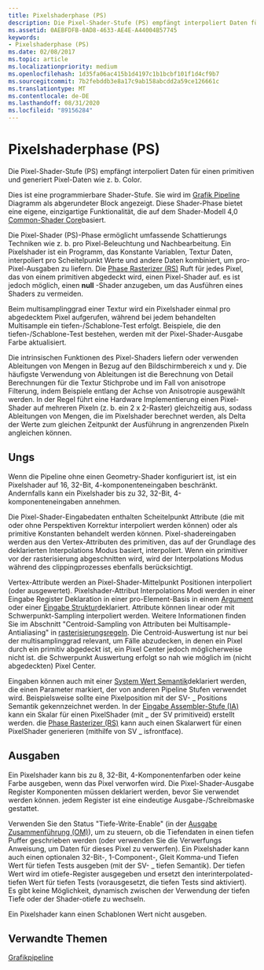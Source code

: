 ```yaml
---
title: Pixelshaderphase (PS)
description: Die Pixel-Shader-Stufe (PS) empfängt interpoliert Daten für einen primitiven und generiert Pixel-Daten wie z. b. Color.
ms.assetid: 0AEBFDFB-0AD8-4633-AE4E-A44004B57745
keywords:
- Pixelshaderphase (PS)
ms.date: 02/08/2017
ms.topic: article
ms.localizationpriority: medium
ms.openlocfilehash: 1d35fa06ac415b1d4197c1b1bcbf101f1d4cf9b7
ms.sourcegitcommit: 7b2febddb3e8a17c9ab158abcdd2a59ce126661c
ms.translationtype: MT
ms.contentlocale: de-DE
ms.lasthandoff: 08/31/2020
ms.locfileid: "89156284"
---
```

# <a name="pixel-shader-ps-stage"></a>Pixelshaderphase (PS)


Die Pixel-Shader-Stufe (PS) empfängt interpoliert Daten für einen primitiven und generiert Pixel-Daten wie z. b. Color.

Dies ist eine programmierbare Shader-Stufe. Sie wird im [Grafik Pipeline](graphics-pipeline.md) Diagramm als abgerundeter Block angezeigt. Diese Shader-Phase bietet eine eigene, einzigartige Funktionalität, die auf dem Shader-Modell 4,0 [Common-Shader Core](/windows/desktop/direct3dhlsl/dx-graphics-hlsl-common-core)basiert.

Die Pixel-Shader (PS)-Phase ermöglicht umfassende Schattierungs Techniken wie z. b. pro Pixel-Beleuchtung und Nachbearbeitung. Ein Pixelshader ist ein Programm, das Konstante Variablen, Textur Daten, interpoliert pro Scheitelpunkt Werte und andere Daten kombiniert, um pro-Pixel-Ausgaben zu liefern. Die [Phase Rasterizer (RS)](rasterizer-stage--rs-.md) Ruft für jedes Pixel, das von einem primitiven abgedeckt wird, einen Pixel-Shader auf. es ist jedoch möglich, einen **null** -Shader anzugeben, um das Ausführen eines Shaders zu vermeiden.

Beim multisamplinggrad einer Textur wird ein Pixelshader einmal pro abgedecktem Pixel aufgerufen, während bei jedem behandelten Multisample ein tiefen-/Schablone-Test erfolgt. Beispiele, die den tiefen-/Schablone-Test bestehen, werden mit der Pixel-Shader-Ausgabe Farbe aktualisiert.

Die intrinsischen Funktionen des Pixel-Shaders liefern oder verwenden Ableitungen von Mengen in Bezug auf den Bildschirmbereich x und y. Die häufigste Verwendung von Ableitungen ist die Berechnung von Detail Berechnungen für die Textur Stichprobe und im Fall von anisotrope Filterung, indem Beispiele entlang der Achse von Anisotropie ausgewählt werden. In der Regel führt eine Hardware Implementierung einen Pixel-Shader auf mehreren Pixeln (z. b. ein 2 x 2-Raster) gleichzeitig aus, sodass Ableitungen von Mengen, die im Pixelshader berechnet werden, als Delta der Werte zum gleichen Zeitpunkt der Ausführung in angrenzenden Pixeln angleichen können.

## <a name="span-idinputsspanspan-idinputsspanspan-idinputsspaninputs"></a><span id="Inputs"></span><span id="inputs"></span><span id="INPUTS"></span>Ungs


Wenn die Pipeline ohne einen Geometry-Shader konfiguriert ist, ist ein Pixelshader auf 16, 32-Bit, 4-komponenteneingaben beschränkt. Andernfalls kann ein Pixelshader bis zu 32, 32-Bit, 4-komponenteneingaben annehmen.

Die Pixel-Shader-Eingabedaten enthalten Scheitelpunkt Attribute (die mit oder ohne Perspektiven Korrektur interpoliert werden können) oder als primitive Konstanten behandelt werden können. Pixel-shadereingaben werden aus den Vertex-Attributen des primitiven, das auf der Grundlage des deklarierten Interpolations Modus basiert, interpoliert. Wenn ein primitiver vor der rasterisierung abgeschnitten wird, wird der Interpolations Modus während des clippingprozesses ebenfalls berücksichtigt.

Vertex-Attribute werden an Pixel-Shader-Mittelpunkt Positionen interpoliert (oder ausgewertet). Pixelshader-Attribut Interpolations Modi werden in einer Eingabe Register Deklaration in einer pro-Element-Basis in einem [Argument](/windows/desktop/direct3dhlsl/dx-graphics-hlsl-function-parameters) oder einer [Eingabe Struktur](/windows/desktop/direct3dhlsl/dx-graphics-hlsl-struct)deklariert. Attribute können linear oder mit Schwerpunkt-Sampling interpoliert werden. Weitere Informationen finden Sie im Abschnitt "Centroid-Sampling von Attributen bei Multisample-Antialiasing" in [rasterisierungsregeln](rasterization-rules.md). Die Centroid-Auswertung ist nur bei der multisamplinggrad relevant, um Fälle abzudecken, in denen ein Pixel durch ein primitiv abgedeckt ist, ein Pixel Center jedoch möglicherweise nicht ist. die Schwerpunkt Auswertung erfolgt so nah wie möglich im (nicht abgedeckten) Pixel Center.

Eingaben können auch mit einer [System Wert Semantik](/windows/desktop/direct3dhlsl/dx-graphics-hlsl-semantics)deklariert werden, die einen Parameter markiert, der von anderen Pipeline Stufen verwendet wird. Beispielsweise sollte eine Pixelposition mit der SV- \_ Positions Semantik gekennzeichnet werden. In der [Eingabe Assembler-Stufe (IA)](input-assembler-stage--ia-.md) kann ein Skalar für einen PixelShader (mit \_ der SV primitiveid) erstellt werden. die [Phase Rasterizer (RS)](rasterizer-stage--rs-.md) kann auch einen Skalarwert für einen PixelShader generieren (mithilfe von SV \_ isfrontface).

## <a name="span-idoutputsspanspan-idoutputsspanspan-idoutputsspanoutputs"></a><span id="Outputs"></span><span id="outputs"></span><span id="OUTPUTS"></span>Ausgaben


Ein Pixelshader kann bis zu 8, 32-Bit, 4-Komponentenfarben oder keine Farbe ausgeben, wenn das Pixel verworfen wird. Die Pixel-Shader-Ausgabe Register Komponenten müssen deklariert werden, bevor Sie verwendet werden können. jedem Register ist eine eindeutige Ausgabe-/Schreibmaske gestattet.

Verwenden Sie den Status "Tiefe-Write-Enable" (in der [Ausgabe Zusammenführung (OM)](output-merger-stage--om-.md)), um zu steuern, ob die Tiefendaten in einen tiefen Puffer geschrieben werden (oder verwenden Sie die Verwerfungs Anweisung, um Daten für dieses Pixel zu verwerfen). Ein Pixelshader kann auch einen optionalen 32-Bit-, 1-Component-, Gleit Komma-und Tiefen Wert für tiefen Tests ausgeben (mit der SV- \_ tiefen Semantik). Der tiefen Wert wird im otiefe-Register ausgegeben und ersetzt den interinterpolated-tiefen Wert für tiefen Tests (vorausgesetzt, die tiefen Tests sind aktiviert). Es gibt keine Möglichkeit, dynamisch zwischen der Verwendung der tiefen Tiefe oder der Shader-otiefe zu wechseln.

Ein Pixelshader kann einen Schablonen Wert nicht ausgeben.

## <a name="span-idrelated-topicsspanrelated-topics"></a><span id="related-topics"></span>Verwandte Themen


[Grafikpipeline](graphics-pipeline.md)

 

 